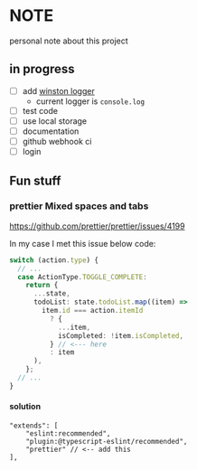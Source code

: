 # NOTE

personal note about this project

## in progress

- [ ] add [winston logger](https://github.com/winstonjs/winston)
    - current logger is `console.log`
- [ ] test code
- [ ] use local storage
- [ ] documentation
- [ ] github webhook ci
- [ ] login

## Fun stuff

### prettier Mixed spaces and tabs

https://github.com/prettier/prettier/issues/4199

In my case I met this issue below code:

```ts
switch (action.type) {
  // ...
  case ActionType.TOGGLE_COMPLETE:
    return {
      ...state,
      todoList: state.todoList.map((item) =>
        item.id === action.itemId
          ? {
            ...item,
            isCompleted: !item.isCompleted,
          } // <--- here
          : item
      ),
    };
  // ...
}
```

#### solution

```eslint
"extends": [
    "eslint:recommended",
    "plugin:@typescript-eslint/recommended",
    "prettier" // <-- add this
],
```
